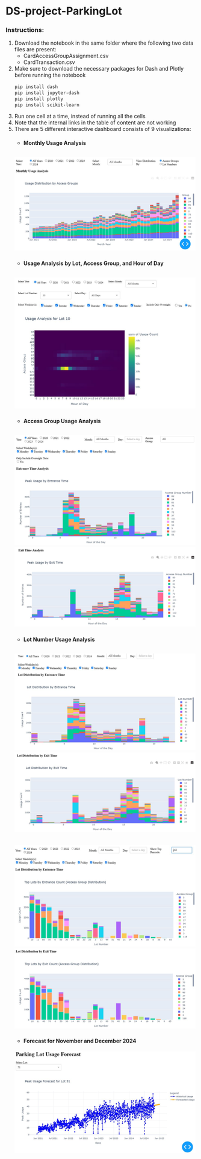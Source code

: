 # DS-project-ParkingLot
### Instructions:
1. Download the notebook in the same folder where the following two data files are present:
	- CardAccessGroupAssignment.csv
	- CardTransaction.csv
2. Make sure to download the necessary packages for Dash and Plotly before running the notebook
	```
	pip install dash
	pip install jupyter-dash
	pip install plotly
	pip install scikit-learn
	```
3. Run one cell at a time, instead of running all the cells
4. Note that the internal links in the table of content are not working
5. There are 5 different interactive dashboard consists of 9 visualizations:
	- #### Monthly Usage Analysis
	![Image](./images/MonthlyUsageAnalysis.JPG)
	---
	- #### Usage Analysis by Lot, Access Group, and Hour of Day
	![Image](./images/UsageAnalysis-LotAccess-Group-HourOfDay.JPG)
	---
	- #### Access Group Usage Analysis
	![Image](./images/Analysis-AccessGroup-HourOfDay-EntriesCount.JPG)
	![Image](./images/Analysis-AccessGroup-HourOfDay-ExitCount.JPG)
	---
	- #### Lot Number Usage Analysis
	![Image](./images/Analysis-Lot-HourOfDay-EntriesCount.JPG)
	![Image](./images/Analysis-Lot-HourOfDay-ExitCount.JPG)
	---
	![Image](./images/Analysis-Lot-Group-EntriesCount.JPG)
	![Image](./images/Analysis-Lot-Group-ExitCount.JPG)
	---
	- #### Forecast for November and December 2024
	![Image](./images/Forecast-Lot-NovDec2024.JPG)